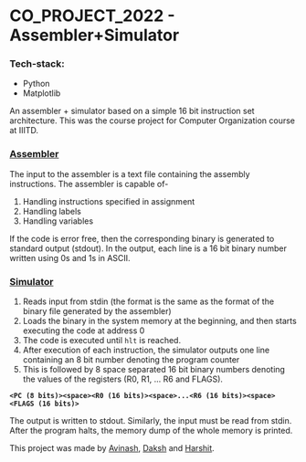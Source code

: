 # CO_PROJECT_2022 - Assembler+Simulator
### Tech-stack:
* Python
* Matplotlib

An assembler + simulator based on a simple 16 bit instruction set architecture. This was the course project for Computer Organization course at IIITD.

### [Assembler](/SimpleAssembler.py)
The input to the assembler is a text file containing the assembly instructions. The assembler is capable of-
1. Handling instructions specified in assignment
2. Handling labels
3. Handling variables

If the code is error free, then the corresponding binary is generated to standard output (stdout). In the output, each line is a 16 bit binary number written using 0s and 1s in ASCII.

### [Simulator](/SimpleSimulator.py)
1. Reads input from stdin (the format is the same as the format of the binary file generated by the assembler)
2. Loads the binary in the system memory at the beginning, and then starts executing the code at address 0
3. The code is executed until `hlt` is reached.
4. After execution of each instruction, the simulator outputs one line containing an 8 bit number denoting the program counter
5. This is followed by 8 space separated 16 bit binary numbers denoting the values of the registers (R0, R1, ... R6 and FLAGS).

**`<PC (8 bits)><space><R0 (16 bits)><space>...<R6 (16 bits)><space><FLAGS (16 bits)>`**

The output is written to stdout. Similarly, the input must be read from stdin. After the
program halts, the memory dump of the whole memory is printed.

This project was made by [Avinash](https://github.com/Avinash-21028), [Daksh](https://github.com/Daksh-Pandey) and [Harshit](https://github.com/harshit21051).
